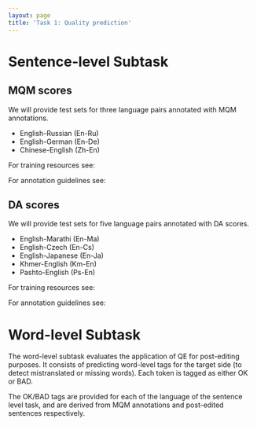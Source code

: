 ```yaml
---
layout: page
title: 'Task 1: Quality prediction'
---
```


[<i class="fa-solid fa-house"></i>](../index.md)

# Sentence-level Subtask

## MQM scores


We will provide test sets for three language pairs annotated with MQM annotations. 

 - English-Russian (En-Ru)
 - English-German (En-De)
 - Chinese-English (Zh-En)

 For training resources see:

 For annotation guidelines see:

## DA scores

We will provide test sets for five language pairs annotated with DA scores. 

 - English-Marathi (En-Ma)
 - English-Czech (En-Cs)
 - English-Japanese (En-Ja)
 - Khmer-English (Km-En)
 - Pashto-English (Ps-En)

 For training resources see:

 For annotation guidelines see:

# Word-level Subtask

The word-level subtask evaluates the application of QE for post-editing purposes. It consists of predicting word-level tags for the target side (to detect mistranslated or missing words). Each token is tagged as either OK or BAD. 

The OK/BAD tags are provided for each of the language of the sentence level task, and are derived from MQM annotations and post-edited sentences respectively.